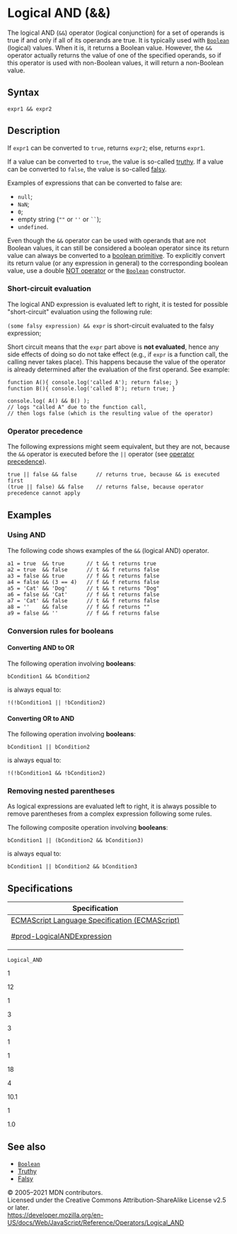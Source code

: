 # Logical AND (&&)

The logical AND (`&&`) operator (logical conjunction) for a set of operands is true if and only if all of its operands are true. It is typically used with [`Boolean`](../global_objects/boolean) (logical) values. When it is, it returns a Boolean value. However, the `&&` operator actually returns the value of one of the specified operands, so if this operator is used with non-Boolean values, it will return a non-Boolean value.

## Syntax

    expr1 && expr2

## Description

If `expr1` can be converted to `true`, returns `expr2`; else, returns `expr1`.

If a value can be converted to `true`, the value is so-called [truthy](https://developer.mozilla.org/en-US/docs/Glossary/Truthy). If a value can be converted to `false`, the value is so-called [falsy](https://developer.mozilla.org/en-US/docs/Glossary/Falsy).

Examples of expressions that can be converted to false are:

-   `null`;
-   `NaN`;
-   `0`;
-   empty string (`""` or `''` or ` `` `);
-   `undefined`.

Even though the `&&` operator can be used with operands that are not Boolean values, it can still be considered a boolean operator since its return value can always be converted to a [boolean primitive](https://developer.mozilla.org/en-US/docs/Web/JavaScript/Data_structures#boolean_type). To explicitly convert its return value (or any expression in general) to the corresponding boolean value, use a double [NOT operator](https://developer.mozilla.org/en-US/docs/Web/JavaScript/Reference/Operators#logical_not) or the [`Boolean`](../global_objects/boolean/boolean) constructor.

### Short-circuit evaluation

The logical AND expression is evaluated left to right, it is tested for possible "short-circuit" evaluation using the following rule:

`(some falsy expression) && expr` is short-circuit evaluated to the falsy expression;

Short circuit means that the `expr` part above is **not evaluated**, hence any side effects of doing so do not take effect (e.g., if `expr` is a function call, the calling never takes place). This happens because the value of the operator is already determined after the evaluation of the first operand. See example:

    function A(){ console.log('called A'); return false; }
    function B(){ console.log('called B'); return true; }

    console.log( A() && B() );
    // logs "called A" due to the function call,
    // then logs false (which is the resulting value of the operator)

### Operator precedence

The following expressions might seem equivalent, but they are not, because the `&&` operator is executed before the `||` operator (see [operator precedence](operator_precedence)).

    true || false && false      // returns true, because && is executed first
    (true || false) && false    // returns false, because operator precedence cannot apply

## Examples

### Using AND

The following code shows examples of the `&&` (logical AND) operator.

    a1 = true  && true       // t && t returns true
    a2 = true  && false      // t && f returns false
    a3 = false && true       // f && t returns false
    a4 = false && (3 == 4)   // f && f returns false
    a5 = 'Cat' && 'Dog'      // t && t returns "Dog"
    a6 = false && 'Cat'      // f && t returns false
    a7 = 'Cat' && false      // t && f returns false
    a8 = ''    && false      // f && f returns ""
    a9 = false && ''         // f && f returns false

### Conversion rules for booleans

#### Converting AND to OR

The following operation involving **booleans**:

    bCondition1 && bCondition2

is always equal to:

    !(!bCondition1 || !bCondition2)

#### Converting OR to AND

The following operation involving **booleans**:

    bCondition1 || bCondition2

is always equal to:

    !(!bCondition1 && !bCondition2)

### Removing nested parentheses

As logical expressions are evaluated left to right, it is always possible to remove parentheses from a complex expression following some rules.

The following composite operation involving **booleans**:

    bCondition1 || (bCondition2 && bCondition3)

is always equal to:

    bCondition1 || bCondition2 && bCondition3

## Specifications

<table><thead><tr class="header"><th>Specification</th></tr></thead><tbody><tr class="odd"><td><a href="https://tc39.es/ecma262/#prod-LogicalANDExpression">ECMAScript Language Specification (ECMAScript) 
<br/>


<span class="small">#prod-LogicalANDExpression</span></a></td></tr></tbody></table>

`Logical_AND`

1

12

1

3

3

1

1

18

4

10.1

1

1.0

## See also

-   [`Boolean`](../global_objects/boolean)
-   [Truthy](https://developer.mozilla.org/en-US/docs/Glossary/Truthy)
-   [Falsy](https://developer.mozilla.org/en-US/docs/Glossary/Falsy)

© 2005–2021 MDN contributors.  
Licensed under the Creative Commons Attribution-ShareAlike License v2.5 or later.  
<a href="https://developer.mozilla.org/en-US/docs/Web/JavaScript/Reference/Operators/Logical_AND" class="_attribution-link">https://developer.mozilla.org/en-US/docs/Web/JavaScript/Reference/Operators/Logical_AND</a>
